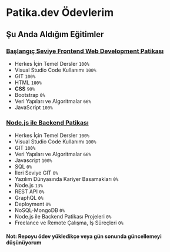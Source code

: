 # Patika.dev Ödevlerim

## Şu Anda Aldığım Eğitimler

### [Başlangıç Seviye Frontend Web Development Patikası](https://app.patika.dev/paths/baslangic-seviye-frontend-web-development-patikasi)

- Herkes İçin Temel Dersler `100%`
- Visual Studio Code Kullanımı `100%`
- GIT `100%`
- HTML `100%`
- **CSS** `90%`
- Bootstrap `0%`
- Veri Yapıları ve Algoritmalar `66%`
- JavaScript `100%`

### [Node.js ile Backend Patikası](https://app.patika.dev/paths/nodejs-ile-backend-patikasi)

- Herkes İçin Temel Dersler `100%`
- Visual Studio Code Kullanımı `100%`
- GIT `100%`
- Veri Yapıları ve Algoritmalar `66%`
- Javascript `100%`
- SQL `0%`
- İleri Seviye GIT `0%`
- Yazılım Dünyasında Kariyer Basamakları `0%`
- Node.js `13%`
- REST API `0%`
- GraphQL `0%`
- Deployment `0%`
- NoSQL-MongoDB `0%`
- Node.js ile Backend Patikası Projeleri `0%`
- Freelance ve Remote Çalışma, İş Süreçleri `0%`

#### Not: Repoyu ödev yükledikçe veya gün sonunda güncellemeyi düşünüyorum
